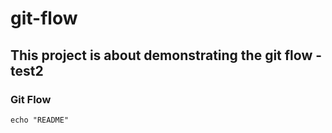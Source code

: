 # git-flow
## This project is about demonstrating the git flow - test2
### Git Flow
```echo "README"```

